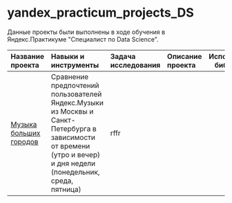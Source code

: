 # yandex_practicum_projects_DS

Данные проекты были выполнены в ходе обучения в Яндекс.Практикуме "Специалист по Data Science".

| Название проекта | Навыки и инструменты | Задача исследования | Описание проекта | Используемые библиотеки | Стек |
| :---------------------- | :---------------------- | :---------------------- | :---------------------- | :----------------------: | :----------------------: |
| [Музыка больших городов](https://github.com/Menduone/yandex_practicum_projects_DS/blob/main/1_yandex_music/01_yandex_music.ipynb) | Сравнение предпочтений пользователей Яндекс.Музыки из Москвы и Санкт-Петербурга в зависимости от времени (утро и вечер) и дня недели (понедельник, среда, пятница) | rffr 
